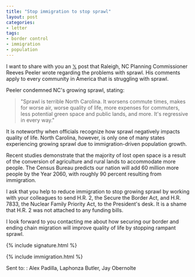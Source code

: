 ```yaml
---
title: "Stop immigration to stop sprawl"
layout: post
categories:
- letter
tags:
- border control
- immigration
- population
---
```


I want to share with you an [𝕏](https://x.com) post that Raleigh, NC Planning Commissioner Reeves Peeler wrote regarding the problems with sprawl. His comments apply to every community in America that is struggling with sprawl.

Peeler condemned NC's growing sprawl, stating:

> "Sprawl is terrible North Carolina. It worsens commute times, makes for worse air, worse quality of life, more expenses for commuters, less potential green space and public lands, and more. It's regressive in every way."

It is noteworthy when officials recognize how sprawl negatively impacts quality of life. North Carolina, however, is only one of many states experiencing growing sprawl due to immigration-driven population growth.

Recent studies demonstrate that the majority of lost open space is a result of the conversion of agriculture and rural lands to accommodate more people. The Census Bureau predicts our nation will add 60 million more people by the Year 2060, with roughly 90 percent resulting from immigration.

I ask that you help to reduce immigration to stop growing sprawl by working with your colleagues to send H.R. 2, the Secure the Border Act, and H.R. 7833, the Nuclear Family Priority Act, to the President's desk. It is a shame that H.R. 2 was not attached to any funding bills.

I look forward to you contacting me about how securing our border and ending chain migration will improve quality of life by stopping rampant sprawl.

{% include signature.html %}

{% include immigration.html %}

Sent to:
: Alex Padilla, Laphonza Butler, Jay Obernolte
